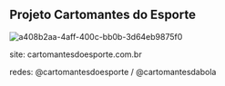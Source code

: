 ## Projeto Cartomantes do Esporte

![a408b2aa-4aff-400c-bb0b-3d64eb9875f0](https://github.com/user-attachments/assets/4a550c40-045a-4f4b-bc2f-0f01526862bd)


site: cartomantesdoesporte.com.br

redes: @cartomantesdoesporte / @cartomantesdabola


